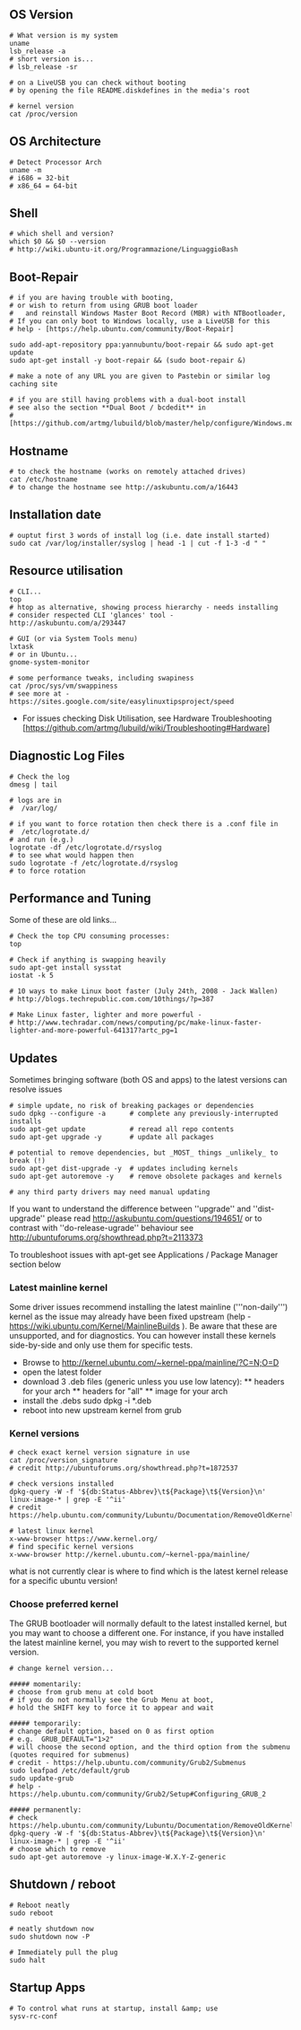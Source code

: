 ## OS Version

``` 
# What version is my system
uname
lsb_release -a
# short version is...
# lsb_release -sr

# on a LiveUSB you can check without booting 
# by opening the file README.diskdefines in the media's root 

# kernel version
cat /proc/version
```

## OS Architecture

``` 
# Detect Processor Arch
uname -m
# i686 = 32-bit
# x86_64 = 64-bit
```

## Shell

``` 
# which shell and version?
which $0 && $0 --version
# http://wiki.ubuntu-it.org/Programmazione/LinguaggioBash
```

## Boot-Repair

```
# if you are having trouble with booting, 
# or wish to return from using GRUB boot loader 
#	and reinstall Windows Master Boot Record (MBR) with NTBootloader, 
# If you can only boot to Windows locally, use a LiveUSB for this
# help - [https://help.ubuntu.com/community/Boot-Repair]

sudo add-apt-repository ppa:yannubuntu/boot-repair && sudo apt-get update
sudo apt-get install -y boot-repair && (sudo boot-repair &)

# make a note of any URL you are given to Pastebin or similar log caching site

# if you are still having problems with a dual-boot install 
# see also the section **Dual Boot / bcdedit** in 
# [https://github.com/artmg/lubuild/blob/master/help/configure/Windows.md] 
```

## Hostname 

```
# to check the hostname (works on remotely attached drives)
cat /etc/hostname
# to change the hostname see http://askubuntu.com/a/16443
```

## Installation date 

```
# ouptut first 3 words of install log (i.e. date install started)
sudo cat /var/log/installer/syslog | head -1 | cut -f 1-3 -d " "
```

## Resource utilisation

```
# CLI...
top
# htop as alternative, showing process hierarchy - needs installing
# consider respected CLI 'glances' tool - http://askubuntu.com/a/293447

# GUI (or via System Tools menu)
lxtask
# or in Ubuntu...
gnome-system-monitor

# some performance tweaks, including swapiness
cat /proc/sys/vm/swappiness
# see more at - https://sites.google.com/site/easylinuxtipsproject/speed
```

* For issues checking Disk Utilisation, see Hardware Troubleshooting [https://github.com/artmg/lubuild/wiki/Troubleshooting#Hardware] 


## Diagnostic Log Files

```
# Check the log
dmesg | tail

# logs are in
#  /var/log/

# if you want to force rotation then check there is a .conf file in
#  /etc/logrotate.d/
# and run (e.g.)
logrotate -df /etc/logrotate.d/rsyslog
# to see what would happen then
sudo logrotate -f /etc/logrotate.d/rsyslog
# to force rotation
```

## Performance and Tuning 
Some of these are old links...
```
# Check the top CPU consuming processes:
top

# Check if anything is swapping heavily
sudo apt-get install sysstat
iostat -k 5

# 10 ways to make Linux boot faster (July 24th, 2008 - Jack Wallen)
# http://blogs.techrepublic.com.com/10things/?p=387

# Make Linux faster, lighter and more powerful -
# http://www.techradar.com/news/computing/pc/make-linux-faster-lighter-and-more-powerful-641317?artc_pg=1
```

## Updates 

Sometimes bringing software (both OS and apps) to the latest versions can resolve issues
```
# simple update, no risk of breaking packages or dependencies
sudo dpkg --configure -a      # complete any previously-interrupted installs
sudo apt-get update           # reread all repo contents
sudo apt-get upgrade -y       # update all packages

# potential to remove dependencies, but _MOST_ things _unlikely_ to break (!)
sudo apt-get dist-upgrade -y  # updates including kernels
sudo apt-get autoremove -y    # remove obsolete packages and kernels

# any third party drivers may need manual updating
```

If you want to understand the difference between ''upgrade'' and ''dist-upgrade'' 
please read http://askubuntu.com/questions/194651/ or to contrast with
''do-release-ugrade'' behaviour see http://ubuntuforums.org/showthread.php?t=2113373

To troubleshoot issues with apt-get see Applications / Package Manager section below

### Latest mainline kernel

Some driver issues recommend installing the latest mainline ('''non-daily''') kernel as the issue may already have been fixed upstream (help - https://wiki.ubuntu.com/Kernel/MainlineBuilds ). Be aware that these are unsupported, and for diagnostics. You can however install these kernels side-by-side and only use them for specific tests.
* Browse to http://kernel.ubuntu.com/~kernel-ppa/mainline/?C=N;O=D
* open the latest folder
* download 3 .deb files (generic unless you use low latency):
** headers for your arch
** headers for "all"
** image for your arch
* install the .debs
 sudo dpkg -i *.deb
* reboot into new upstream kernel from grub

### Kernel versions 

```
# check exact kernel version signature in use
cat /proc/version_signature
# credit http://ubuntuforums.org/showthread.php?t=1872537

# check versions installed
dpkg-query -W -f '${db:Status-Abbrev}\t${Package}\t${Version}\n' linux-image-* | grep -E '^ii'
# credit https://help.ubuntu.com/community/Lubuntu/Documentation/RemoveOldKernels

# latest linux kernel
x-www-browser https://www.kernel.org/
# find specific kernel versions
x-www-browser http://kernel.ubuntu.com/~kernel-ppa/mainline/
```
what is not currently clear is where to find which is the latest kernel release for a specific ubuntu version!

### Choose preferred kernel 

The GRUB bootloader will normally default to the latest installed kernel, but you may want to choose a different one. For instance, if you have installed the latest mainline kernel, you may wish to revert to the supported kernel version.

```
# change kernel version...

##### momentarily: 
# choose from grub menu at cold boot
# if you do not normally see the Grub Menu at boot, 
# hold the SHIFT key to force it to appear and wait

##### temporarily: 
# change default option, based on 0 as first option
# e.g.  GRUB_DEFAULT="1>2"
# will choose the second option, and the third option from the submenu (quotes required for submenus)
# credit - https://help.ubuntu.com/community/Grub2/Submenus
sudo leafpad /etc/default/grub
sudo update-grub   
# help - https://help.ubuntu.com/community/Grub2/Setup#Configuring_GRUB_2

##### permanently:
# check https://help.ubuntu.com/community/Lubuntu/Documentation/RemoveOldKernels
dpkg-query -W -f '${db:Status-Abbrev}\t${Package}\t${Version}\n' linux-image-* | grep -E '^ii'
# choose which to remove
sudo apt-get autoremove -y linux-image-W.X.Y-Z-generic
```

## Shutdown / reboot 
```
# Reboot neatly
sudo reboot

# neatly shutdown now
sudo shutdown now -P

# Immediately pull the plug
sudo halt
```

## Startup Apps 

```
# To control what runs at startup, install &amp; use
sysv-rc-conf
```

